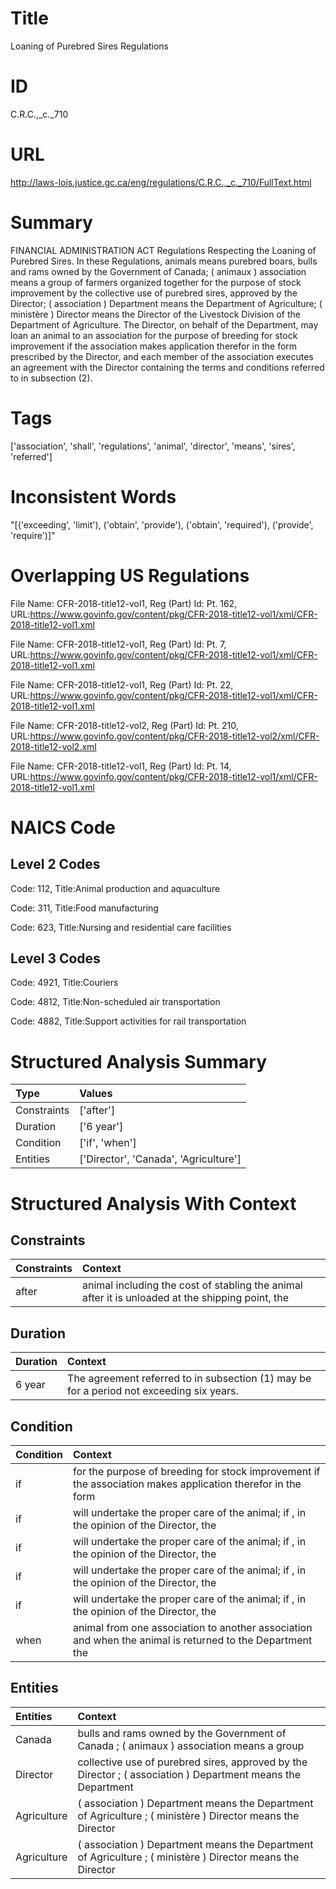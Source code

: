 # Title
Loaning of Purebred Sires Regulations


# ID
C.R.C.,_c._710

# URL
http://laws-lois.justice.gc.ca/eng/regulations/C.R.C.,_c._710/FullText.html


# Summary
FINANCIAL ADMINISTRATION ACT Regulations Respecting the Loaning of Purebred Sires.
In these Regulations, animals  means purebred boars, bulls and rams owned by the Government of Canada; ( animaux ) association  means a group of farmers organized together for the purpose of stock improvement by the collective use of purebred sires, approved by the Director; ( association ) Department  means the Department of Agriculture; ( ministère ) Director  means the Director of the Livestock Division of the Department of Agriculture.
The Director, on behalf of the Department, may loan an animal to an association for the purpose of breeding for stock improvement if the association makes application therefor in the form prescribed by the Director, and each member of the association executes an agreement with the Director containing the terms and conditions referred to in subsection (2).


# Tags
['association', 'shall', 'regulations', 'animal', 'director', 'means', 'sires', 'referred']


# Inconsistent Words
"[('exceeding', 'limit'), ('obtain', 'provide'), ('obtain', 'required'), ('provide', 'require')]"


# Overlapping US Regulations
File Name: CFR-2018-title12-vol1, Reg (Part) Id: Pt. 162, URL:https://www.govinfo.gov/content/pkg/CFR-2018-title12-vol1/xml/CFR-2018-title12-vol1.xml

File Name: CFR-2018-title12-vol1, Reg (Part) Id: Pt. 7, URL:https://www.govinfo.gov/content/pkg/CFR-2018-title12-vol1/xml/CFR-2018-title12-vol1.xml

File Name: CFR-2018-title12-vol1, Reg (Part) Id: Pt. 22, URL:https://www.govinfo.gov/content/pkg/CFR-2018-title12-vol1/xml/CFR-2018-title12-vol1.xml

File Name: CFR-2018-title12-vol2, Reg (Part) Id: Pt. 210, URL:https://www.govinfo.gov/content/pkg/CFR-2018-title12-vol2/xml/CFR-2018-title12-vol2.xml

File Name: CFR-2018-title12-vol1, Reg (Part) Id: Pt. 14, URL:https://www.govinfo.gov/content/pkg/CFR-2018-title12-vol1/xml/CFR-2018-title12-vol1.xml




# NAICS Code
## Level 2 Codes
Code: 112, Title:Animal production and aquaculture

Code: 311, Title:Food manufacturing

Code: 623, Title:Nursing and residential care facilities




## Level 3 Codes
Code: 4921, Title:Couriers

Code: 4812, Title:Non-scheduled air transportation

Code: 4882, Title:Support activities for rail transportation







# Structured Analysis Summary
| Type        | Values                                |
|:------------|:--------------------------------------|
| Constraints | ['after']                             |
| Duration    | ['6 year']                            |
| Condition   | ['if', 'when']                        |
| Entities    | ['Director', 'Canada', 'Agriculture'] |


# Structured Analysis With Context
 


## Constraints
| Constraints   | Context                                                                                          |
|:--------------|:-------------------------------------------------------------------------------------------------|
| after         | animal including the cost of stabling the animal after it is unloaded at the shipping point, the |


## Duration
| Duration   | Context                                                                                  |
|:-----------|:-----------------------------------------------------------------------------------------|
| 6 year     | The agreement referred to in subsection (1) may be for a period not exceeding six years. |


## Condition
| Condition   | Context                                                                                                     |
|:------------|:------------------------------------------------------------------------------------------------------------|
| if          | for the purpose of breeding for stock improvement if the association makes application therefor in the form |
| if          | will undertake the proper care of the animal; if , in the opinion of the Director, the                      |
| if          | will undertake the proper care of the animal; if , in the opinion of the Director, the                      |
| if          | will undertake the proper care of the animal; if , in the opinion of the Director, the                      |
| if          | will undertake the proper care of the animal; if , in the opinion of the Director, the                      |
| when        | animal from one association to another association and when the animal is returned to the Department the    |


## Entities
| Entities    | Context                                                                                                      |
|:------------|:-------------------------------------------------------------------------------------------------------------|
| Canada      | bulls and rams owned by the Government of Canada ; ( animaux ) association means a group                     |
| Director    | collective use of purebred sires, approved by the Director ; ( association ) Department means the Department |
| Agriculture | ( association ) Department means the Department of Agriculture ; ( ministère ) Director means the Director   |
| Agriculture | ( association ) Department means the Department of Agriculture ; ( ministère ) Director means the Director   |


